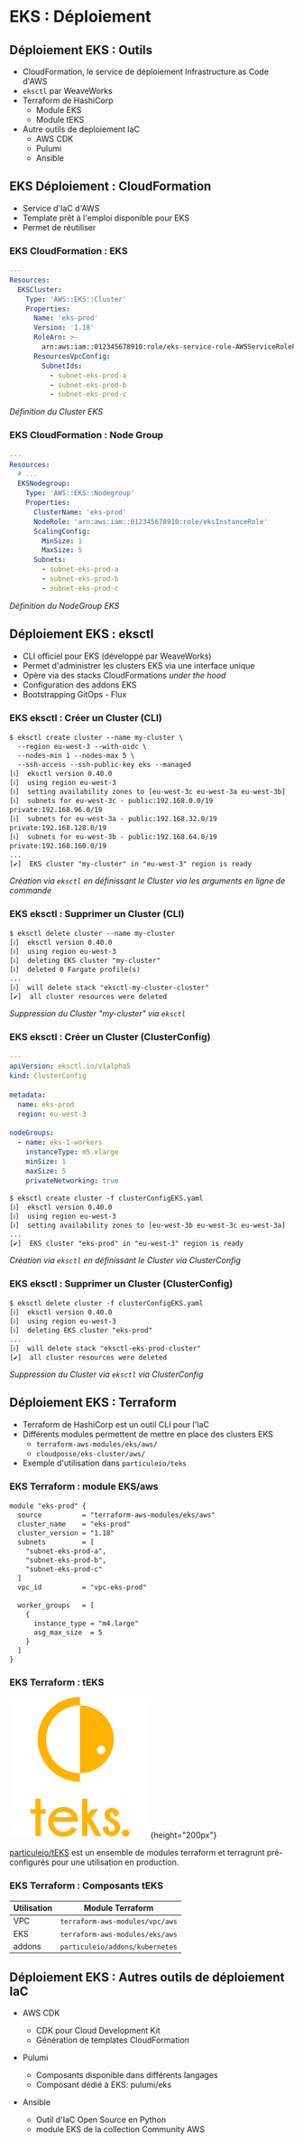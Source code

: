 # EKS : Déploiement

## Déploiement EKS : Outils

  - CloudFormation, le service de déploiement Infrastructure as Code d'AWS
  - `eksctl` par WeaveWorks
  - Terraform de HashiCorp
    - Module EKS
    - Module tEKS
  - Autre outils de deploiement IaC
    - AWS CDK
    - Pulumi
    - Ansible

## EKS Déploiement : CloudFormation

- Service d'IaC d'AWS
- Template prêt à l'emploi disponible pour EKS
- Permet de réutiliser

### EKS CloudFormation : EKS

```yaml
---
Resources:
  EKSCluster:
    Type: 'AWS::EKS::Cluster'
    Properties:
      Name: 'eks-prod'
      Version: '1.18'
      RoleArn: >-
        arn:aws:iam::012345678910:role/eks-service-role-AWSServiceRoleForAmazonEKS-EXAMPLEBQ4PI
      ResourcesVpcConfig:
        SubnetIds:
          - subnet-eks-prod-a
          - subnet-eks-prod-b
          - subnet-eks-prod-c
```

_Définition du Cluster EKS_

### EKS CloudFormation : Node Group

```yaml
---
Resources:
  # ...
  EKSNodegroup:
    Type: 'AWS::EKS::Nodegroup'
    Properties:
      ClusterName: 'eks-prod'
      NodeRole: 'arn:aws:iam::012345678910:role/eksInstanceRole'
      ScalingConfig:
        MinSize: 1
        MaxSize: 5
      Subnets:
        - subnet-eks-prod-a
        - subnet-eks-prod-b
        - subnet-eks-prod-c
```

_Définition du NodeGroup EKS_

## Déploiement EKS : eksctl

- CLI officiel pour EKS (développé par WeaveWorks)
- Permet d'administrer les clusters EKS via une interface unique
- Opère via des stacks CloudFormations _under the hood_
- Configuration des addons EKS
- Bootstrapping GitOps - Flux

### EKS eksctl : Créer un Cluster (CLI)

```console
$ eksctl create cluster --name my-cluster \
  --region eu-west-3 --with-oidc \
  --nodes-min 1 --nodes-max 5 \
  --ssh-access --ssh-public-key eks --managed
[ℹ]  eksctl version 0.40.0
[ℹ]  using region eu-west-3
[ℹ]  setting availability zones to [eu-west-3c eu-west-3a eu-west-3b]
[ℹ]  subnets for eu-west-3c - public:192.168.0.0/19 private:192.168.96.0/19
[ℹ]  subnets for eu-west-3a - public:192.168.32.0/19 private:192.168.128.0/19
[ℹ]  subnets for eu-west-3b - public:192.168.64.0/19 private:192.168.160.0/19
...
[✔]  EKS cluster "my-cluster" in "eu-west-3" region is ready
```

_Création via `eksctl` en définissant le Cluster via les arguments en ligne de commande_

### EKS eksctl : Supprimer un Cluster (CLI)

```console
$ eksctl delete cluster --name my-cluster
[ℹ]  eksctl version 0.40.0
[ℹ]  using region eu-west-3
[ℹ]  deleting EKS cluster "my-cluster"
[ℹ]  deleted 0 Fargate profile(s)
...
[ℹ]  will delete stack "eksctl-my-cluster-cluster"
[✔]  all cluster resources were deleted
```

_Suppression du Cluster "my-cluster" via `eksctl`_

### EKS eksctl : Créer un Cluster (ClusterConfig)

```yaml
---
apiVersion: eksctl.io/v1alpha5
kind: ClusterConfig

metadata:
  name: eks-prod
  region: eu-west-3

nodeGroups:
  - name: eks-1-workers
    instanceType: m5.xlarge
    minSize: 1
    maxSize: 5
    privateNetworking: true
```

```console
$ eksctl create cluster -f clusterConfigEKS.yaml
[ℹ]  eksctl version 0.40.0
[ℹ]  using region eu-west-3
[ℹ]  setting availability zones to [eu-west-3b eu-west-3c eu-west-3a]
...
[✔]  EKS cluster "eks-prod" in "eu-west-3" region is ready
```

_Création via `eksctl` en définissant le Cluster via ClusterConfig_

### EKS eksctl : Supprimer un Cluster (ClusterConfig)

```console
$ eksctl delete cluster -f clusterConfigEKS.yaml
[ℹ]  eksctl version 0.40.0
[ℹ]  using region eu-west-3
[ℹ]  deleting EKS cluster "eks-prod"
...
[ℹ]  will delete stack "eksctl-eks-prod-cluster"
[✔]  all cluster resources were deleted
```

_Suppression du Cluster via `eksctl` via ClusterConfig_

## Déploiement EKS : Terraform

  - Terraform de HashiCorp est un outil CLI pour l'IaC
  - Différents modules permettent de mettre en place des clusters EKS
    - `terraform-aws-modules/eks/aws/`
    - `cloudposse/eks-cluster/aws/`
  - Exemple d'utilisation dans `particuleio/teks`

### EKS Terraform : module EKS/aws

```hcl
module "eks-prod" {
  source          = "terraform-aws-modules/eks/aws"
  cluster_name    = "eks-prod"
  cluster_version = "1.18"
  subnets         = [
    "subnet-eks-prod-a",
    "subnet-eks-prod-b",
    "subnet-eks-prod-c"
  ]
  vpc_id          = "vpc-eks-prod"

  worker_groups   = [
    {
      instance_type = "m4.large"
      asg_max_size  = 5
    }
  ]
}
```

### EKS Terraform : tEKS

![](images/teks-logo.png "tEKS logo"){height="200px"}

[particuleio/tEKS][github-teks] est un ensemble de modules
terraform et terragrunt pré-configurés pour une utilisation en production.

[github-teks]: https://github.com/particuleio/teks

### EKS Terraform : Composants tEKS

| Utilisation |                Module Terraform |
|-------------|---------------------------------|
|         VPC | `terraform-aws-modules/vpc/aws` |
|         EKS | `terraform-aws-modules/eks/aws` |
|      addons | `particuleio/addons/kubernetes` |

## Déploiement EKS : Autres outils de déploiement IaC

  - AWS CDK
    - CDK pour Cloud Development Kit
    - Génération de templates CloudFormation

  - Pulumi
    - Composants disponible dans différents langages
    - Composant dédié à EKS: pulumi/eks

  - Ansible
    - Outil d'IaC Open Source en Python
    - module EKS de la collection Community AWS

